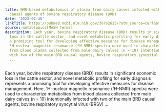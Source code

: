 ```yaml
---
title: NMR-based metabolomics of plasma from dairy calves infected with two primary
  causal agents of bovine respiratory disease (BRD)
date: '2023-02-15'
linkTitle: https://pubmed.ncbi.nlm.nih.gov/36792613/?utm_source=curl&utm_medium=rss&utm_campaign=pubmed-2&utm_content=1Zkrxt7ktlCbHBXEV3v65xxSnkSWNsJ1A6Fq3gBniKhGfIUslK&fc=20210907212339&ff=20230217200925&v=2.17.9.post6+86293ac
source: metablomics[MeSH Terms]
description: Each year, bovine respiratory disease (BRD) results in significant economic
  loss in the cattle sector, and novel metabolic profiling for early diagnosis represents
  a promising tool for developing effective measures for disease management. Here,
  ¹H-nuclear magnetic resonance (¹H-NMR) spectra were used to characterize metabolites
  from blood plasma collected from male dairy calves (n = 10) intentionally infected
  with two of the main BRD causal agents, bovine respiratory syncytial virus (BRSV)
  ...
---
```

Each year, bovine respiratory disease (BRD) results in significant economic loss in the cattle sector, and novel metabolic profiling for early diagnosis represents a promising tool for developing effective measures for disease management. Here, ¹H-nuclear magnetic resonance (¹H-NMR) spectra were used to characterize metabolites from blood plasma collected from male dairy calves (n = 10) intentionally infected with two of the main BRD causal agents, bovine respiratory syncytial virus (BRSV) ...